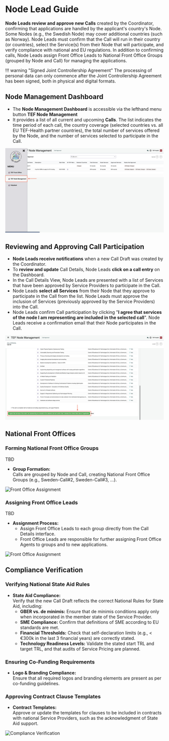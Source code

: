 # Node Lead Guide

**Node Leads review and approve new Calls** created by the Coordinator, confirming that applications are handled by the applicant's country's Node. Some Nodes (e.g., the Swedish Node) may cover additional countries (such as Norway). Node Leads must confirm that the Call will run in their country (or countries), select the Service(s) from their Node that will participate, and verify compliance with national and EU regulations. In addition to confirming calls, Node Leads assign Front Office Leads to National Front Office Groups (grouped by Node and Call) for managing the applications.

!!! warning "Signed Joint Controllership Agreement"
    The processing of personal data can only commence after the Joint Controllership Agreement has been signed, both in physical and digital formats.

## Node Management Dashboard  

- The **Node Management Dashboard** is accessible via the lefthand menu button **TEF Node Management**   
- It provides a list of all current and upcoming **Calls**. The list indicates the time period of each call, the country coverage (selected countries vs. all EU TEF-Health partner countries), the total number of services offered by the Node, and the number of services selected to participate in the Call.

![Node Dashboard Overview](img/node-lead-1.png)

## Reviewing and Approving Call Participation

- **Node Leads receive notifications** when a new Call Draft was created by the Coordinator.  
- To **review and update** Call Details, Node Leads **click on a call entry** on the Dashboard.  
- In the Call Details View, Node Leads are presented with a list of Services that have been approved by Service Providers to participate in the Call.  
- Node Leads **select all Services** from their Node that they approve to participate in the Call from the list. Node Leads must approve the inclusion of Services (previously approved by the Service Providers) into the Call.
- Node Leads confirm Call participation by clicking "**I agree that services of the node I am representing are included in the selected call**". Node Leads receive a confirmation email that their Node participates in the Call.

![Update Services](img/node-lead-2.png)

## National Front Offices

### Forming National Front Office Groups

TBD

- **Group Formation:**  
  Calls are grouped by Node and Call, creating National Front Office Groups (e.g., Sweden-Call#2, Sweden-Call#3, ...).


![Front Office Assignment](path/to/front-office-assignment.png)

### Assigning Front Office Leads

TBD

- **Assignment Process:**   
    - Assign Front Office Leads to each group directly from the Call Details interface.
    - Front Office Leads are responsible for further assigning Front Office Agents to groups and to new applications.
    
![Front Office Assignment](path/to/front-office-assignment.png)

## Compliance Verification

### Verifying National State Aid Rules
- **State Aid Compliance:**  
  Verify that the new Call Draft reflects the correct National Rules for State Aid, including:
    - **GBER vs. de minimis:** Ensure that de minimis conditions apply only when incorporated in the member state of the Service Provider.
    - **SME Compliance:** Confirm that definitions of SME according to EU standards are met.
    - **Financial Thresholds:** Check that self-declaration limits (e.g., < €300k in the last 3 financial years) are correctly stated.
    - **Technology Readiness Levels:** Validate the stated start TRL and target TRL, and that audits of Service Pricing are planned.

### Ensuring Co-Funding Requirements
- **Logo & Branding Compliance:**  
  Ensure that all required logos and branding elements are present as per co-funding guidelines.

### Approving Contract Clause Templates
- **Contract Templates:**  
  Approve or update the templates for clauses to be included in contracts with national Service Providers, such as the acknowledgment of State Aid support.

![Compliance Verification](path/to/compliance-verification.png)
